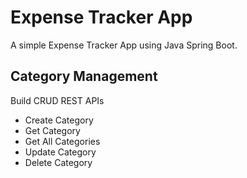 # Expense Tracker App
A simple Expense Tracker App using Java Spring Boot.

## Category Management

Build CRUD REST APIs

- Create Category
- Get Category
- Get All Categories
- Update Category
- Delete Category

